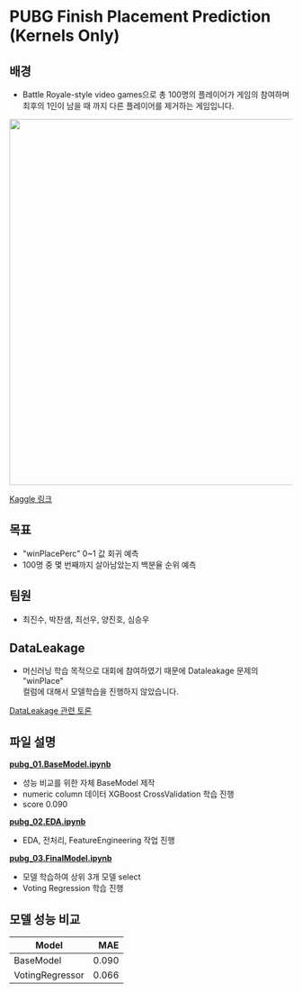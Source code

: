 # PUBG Finish Placement Prediction (Kernels Only)
## 배경
- Battle Royale-style video games으로 총 100명의 플레이어가 게임의 참여하며   
최후의 1인이 남을 때 까지 다른 플레이어를 제거하는 게임입니다.

<img width="650" src="https://storage.googleapis.com/kaggle-media/competitions/PUBG/PUBG%20Inlay.jpg">

[Kaggle 링크](https://www.kaggle.com/competitions/pubg-finish-placement-prediction)

## 목표
- "winPlacePerc" 0~1 값 회귀 예측 
- 100명 중 몇 번째까지 살아남았는지 백분율 순위 예측

## 팀원
- 최진수, 박찬샘, 최선우, 양진호, 심승우

## DataLeakage
- 머신러닝 학습 목적으로 대회에 참여하였기 때문에 Dataleakage 문제의 "winPlace"    
컬럼에 대해서 모델학습을 진행하지 않았습니다.

[DataLeakage 관련 토론](https://www.kaggle.com/competitions/pubg-finish-placement-prediction/discussion/79161)

## 파일 설명
**[pubg_01.BaseModel.ipynb](pubg_01.BaseModel.ipynb)**
- 성능 비교를 위한 자체 BaseModel 제작
- numeric column 데이터 XGBoost CrossValidation 학습 진행
- score 0.090

**[pubg_02.EDA.ipynb](pubg_02.EDA.ipynb)**
- EDA, 전처리, FeatureEngineering 작업 진행

**[pubg_03.FinalModel.ipynb](pubg_03.FinalModel.ipynb)**
- 모델 학습하여 상위 3개 모델 select
- Voting Regression 학습 진행


## 모델 성능 비교

|Model| MAE |
|---|-------:|
|BaseModel| 0.090|
|VotingRegressor| 0.066|